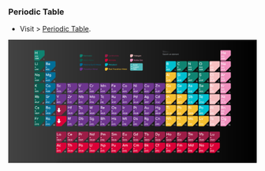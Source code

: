 ### Periodic Table

- Visit > [Periodic Table](https://ugurkarakurt.github.io/Frontend-Challanges/4-Periodic-Table/index.html).

![image info](screenshot.png)

